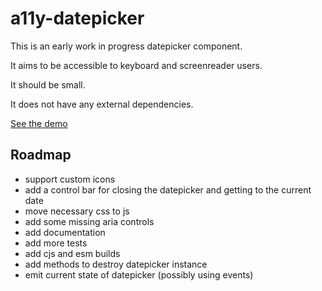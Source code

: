 # a11y-datepicker

This is an early work in progress datepicker component.

It aims to be accessible to keyboard and screenreader users.

It should be small.

It does not have any external dependencies.

[See the demo](https://mathislucka.github.io/a11y-datepicker)

## Roadmap

- support custom icons
- add a control bar for closing the datepicker and getting to the current date
- move necessary css to js
- add some missing aria controls
- add documentation
- add more tests
- add cjs and esm builds
- add methods to destroy datepicker instance
- emit current state of datepicker (possibly using events)